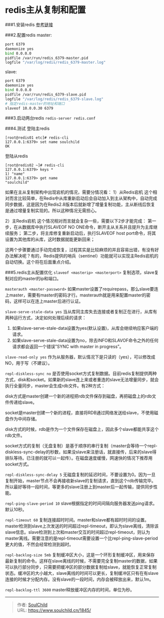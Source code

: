 # redis主从复制和配置

<!--more-->
###1.安装redis
[参考链接](https://soulchild.cn/976.html)

###2.配置redis
master:
```bash
port 6379
daemonize yes
bind 0.0.0.0
pidfile /var/run/redis_6379-master.pid
logfile "/var/log/redis/redis_6379-master.log"
```

slave:
```bash
port 6379
daemonize yes
bind 0.0.0.0
pidfile /var/run/redis_6379-slave.pid
logfile "/var/log/redis/redis_6379-slave.log"
# 指定redis-master的地址和端口
slaveof 10.0.0.30 6379
```

###3.启动两台redis
`redis-server redis.conf`

###4.测试
登陆主redis
```
[root@redis01 etc]# redis-cli
127.0.0.1:6379> set name soulchild
OK
```
登陆从redis
```
[root@redis02 ~]# redis-cli
127.0.0.1:6379> keys *
1) "name"
127.0.0.1:6379> get name
"soulchild"
```
如果在主从复制架构中出现宕机的情况，需要分情况看：
1）从Redis宕机
这个相对而言比较简单，在Redis中从库重新启动后会自动加入到主从架构中，自动完成同步数据，这是因为在Redis2.8版本后就新增了增量复制功能，主从断线后恢复是通过增量复制实现的。所以这种情况无需担心。

2）主Redis宕机
这个情况相对而言就会复杂一些，需要以下2步才能完成：
第一步，在从数据库中执行SLAVEOF NO ONE命令，断开主从关系并且提升为主库继续服务；
第二步，将主库修复重新启动后，执行SLAVEOF host port命令，将其设置为其他库的从库，这时数据就能更新回来；

这两个步骤要通过手动完成恢复，过程其实是比较麻烦的并且容易出错，有没有好办法解决呢？有的，Redis提供的哨兵（sentinel）功能就可以实现主Redis宕机的自动切换。这个将在后面重点介绍。

###5.redis主从配置优化
`slaveof <masterip> <masterport>`
复制选项，slave复制对应的master的ip和端口。

`masterauth <master-password>`
如果master设置了requirepass，那么slave要连上master，需要有master的密码才行。masterauth就是用来配置master的密码，这样可以在连上master后进行认证。

`slave-serve-stale-data yes`
当从库同主库失去连接或者复制正在进行，从库有两种运行方式，决定如何处理后续的请求：
1) 如果slave-serve-stale-data设置为yes(默认设置)，从库会继续响应客户端的请求。
2) 如果slave-serve-stale-data设置为no，除去INFO和SLAVOF命令之外的任何请求都会返回一个错误”SYNC with master in progress”。

`slave-read-only yes`
作为从服务器，默认情况下是只读的（yes），可以修改成NO，用于写（不建议）。

`repl-diskless-sync no`
是否使用socket方式复制数据。目前redis复制提供两种方式，disk和socket。如果新的slave连上来或者重连的slave无法增量同步，就会执行全量同步，master会生成rdb文件。有2种方式：

disk方式是master创建一个新的进程把rdb文件保存到磁盘，再把磁盘上的rdb文件传递给slave。

socket是master创建一个新的进程，直接将RDB通过网络发送给slave，不使用磁盘作为中间存储。

disk方式的时候，rdb是作为一个文件保存在磁盘上，因此多个slave都能共享这个rdb文件。

socket方式的复制（无盘复制）是基于顺序的串行复制（master会等待一个repl-diskless-sync-delay的秒数，如果没slave来注册话，就直接传，后来的slave得排队等待。已注册的就可以一起传）。在磁盘速度缓慢，网速快的情况下推荐用socket方式。

`repl-diskless-sync-delay 5`
无磁盘复制的延迟时间，不要设置为0。因为一旦复制开始，master节点不会再接收新slave的复制请求，直到这个rdb传输完毕。所以最好等待一段时间，等更多的slave注册上到master后一起传输，提供同步性能。

`repl-ping-slave-period 10`
slave根据指定的时间间隔向服务器发送ping请求。默认10秒。

`repl-timeout 60`
复制连接超时时间。master和slave都有超时时间的设置。master检测到slave上次发送的时间超过repl-timeout，即认为slave离线，清除该slave信息。slave检测到上次和master交互的时间超过repl-timeout，则认为master离线。需要注意的是repl-timeout需要设置一个比repl-ping-slave-period更大的值，不然会经常检测到超时。

`repl-backlog-size 5mb`
复制缓冲区大小，这是一个环形复制缓冲区，用来保存最新复制的命令。这样在slave离线的时候，不需要完全复制master的数据，如果可以执行部分同步，只需要把缓冲区的部分数据复制给slave，就能恢复正常复制状态。缓冲区的大小越大，slave离线的时间可以更长，复制缓冲区只有在有slave连接的时候才分配内存。没有slave的一段时间，内存会被释放出来，默认1m。

`repl-backlog-ttl 3600`
master释放缓冲区内存的时间，单位为秒。





---

> 作者: [SoulChild](https://www.soulchild.cn)  
> URL: https://www.soulchild.cn/1845/  

